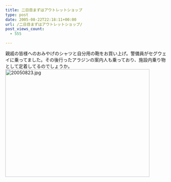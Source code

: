 ```yaml
---
title: 二日目まずはアウトレットショップ
type: post
date: 2005-08-22T22:18:11+00:00
url: /二日目まずはアウトレットショップ/
post_views_count:
  - 555

---
```

親戚の皆様へのおみやげのシャツと自分用の鞄をお買い上げ。警備員がセグウェイに乗ってました。その後行ったアラジンの案内人も乗っており、施設内乗り物として定着してるのでしょうか。<img src="https://i0.wp.com/jqinglong.html.xdomain.jp/bimg/20050823.jpg?resize=450%2C337" alt="20050823.jpg" width="450" height="337" border="0" data-recalc-dims="1" />